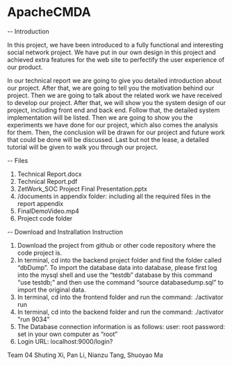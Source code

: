 # ApacheCMDA

-- Introduction

In this project, we have been introduced to a fully functional and interesting social network project. We have put in our own design in this project and achieved extra features for the web site to perfectify the user experience of our product.

In our technical report we are going to give you detailed introduction about our project. After that, we are going to tell you the motivation behind our project. Then we are going to talk about the related work we have received to develop our project. After that, we will show you the system design of our project, including front end and back end. Follow that, the detailed system implementation will be listed. Then we are going to show you the experiments we have done for our project, which also comes the analysis for them. Then, the conclusion will be drawn for our project and future work that could be done will be discussed. Last but not the lease, a detailed tutorial will be given to walk you through our project.


-- Files
1. Technical Report.docx
2. Technical Report.pdf
3. ZetWork_SOC Project Final Presentation.pptx
4. /documents in appendix folder: including all the required files in the report appendix
5. FinalDemoVideo.mp4
6. Project code folder


-- Download and Instrallation Instruction

1. Download the project from github or other code repository where the code project is. 
2. In terminal, cd into the backend project folder and find the folder called “dbDump”. To import the database data into database, please first log into the mysql shell and use the “testdb” database by  this  command “use  testdb;” and  then  use  the  command “source  databasedump.sql”  to  import the original data. 
3. In terminal, cd into the frontend folder and run the command: ./activator run
4. In terminal, cd into the backend folder and run the command:   ./activator "run 9034"
5. The Database connection information is as follows: user: root password: set in your own computer as “root”
6. Login URL: localhost:9000/login? 


Team 04
Shuting Xi, Pan Li, Nianzu Tang, Shuoyao Ma
